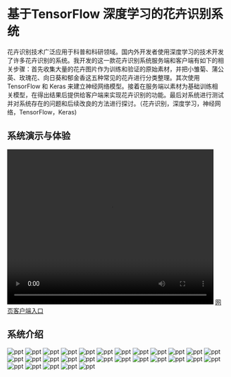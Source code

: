 # 基于TensorFlow 深度学习的花卉识别系统

花卉识别技术广泛应用于科普和科研领域。国内外开发者使用深度学习的技术开发了许多花卉识别的系统。我开发的这一款花卉识别系统服务端和客户端有如下的相关步骤：首先收集大量的花卉图片作为训练和验证的原始素材，并把小雏菊、蒲公英、玫瑰花、向日葵和郁金香这五种常见的花卉进行分类整理。其次使用 TensorFlow 和 Keras 来建立神经网络模型。接着在服务端以素材为基础训练相关模型，在得出结果后提供给客户端来实现花卉识别的功能。最后对系统进行测试并对系统存在的问题和后续改良的方法进行探讨。（花卉识别，深度学习，神经网络，TensorFlow，Keras)

## 系统演示与体验
  <video src="https://user-images.githubusercontent.com/49789119/142876156-eb88a216-4fb7-4dcd-8484-372ebfb5c297.MP4" width="480" height="360"></video>
  <a href="https://github.com/shaowennn/Flower-Recognition/tree/website" target="_blank">网页客户端入口</a>
  
## 系统介绍
![ppt](img/ppt1_01.jpg)
![ppt](img/ppt1_02.jpg)
![ppt](img/ppt1_03.jpg)
![ppt](img/ppt1_04.jpg)
![ppt](img/ppt1_05.jpg)
![ppt](img/ppt1_06.jpg)
![ppt](img/ppt1_07.jpg)
![ppt](img/ppt1_08.jpg)
![ppt](img/ppt1_09.jpg)
![ppt](img/ppt1_10.jpg)
![ppt](img/ppt1_11.jpg)
![ppt](img/ppt1_12.jpg)
![ppt](img/ppt1_13.jpg)
![ppt](img/ppt1_14.jpg)
![ppt](img/ppt1_15.jpg)
![ppt](img/ppt1_16.jpg)
![ppt](img/ppt1_17.jpg)
![ppt](img/ppt1_18.jpg)
![ppt](img/ppt1_19.jpg)
![ppt](img/ppt1_20.jpg)
![ppt](img/ppt1_21.jpg)
![ppt](img/ppt1_22.jpg)
![ppt](img/ppt1_23.jpg)
![ppt](img/ppt1_24.jpg)
![ppt](img/ppt1_25.jpg)
![ppt](img/ppt1_26.jpg)
![ppt](img/ppt1_27.jpg)
![ppt](img/ppt1_28.jpg)
![ppt](img/ppt1_29.jpg)

